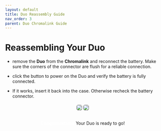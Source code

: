```yaml
---
layout: default
title: Duo Reassembly Guide
nav_order: 3
parent: Duo Chromalink Guide
---
```


 # Reassembling Your Duo

- remove the **Duo** from the **Chromalink** and reconnect the battery. Make sure the corners of the connector are flush for a reliable connection.
- click the button to power on the Duo and verify the battery is fully connected.

- If it works, insert it back into the case. Otherwise recheck the battery connector.

<div style="text-align: center; margin: 20px">
  <img style="max-width:260px;border-radius:5px;border:1px solid gray;" src="assets/images/duo-battery-connect.gif">
  <img style="max-width:260px;border-radius:5px;border:1px solid gray;" src="assets/images/duo-case-insertion.gif">
</div>

<div style="text-align: center; margin-top: 30px;">
  <p><b style="color: white;">Congratulations</b> Your Duo is ready to go!</p>
</div>
